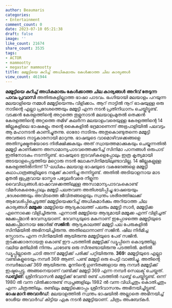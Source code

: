 ```yaml
---
author: Beaumaris
categories:
- Entertainment
comment_count: 0
date: 2023-07-10 05:21:38
draft: false
image: ''
like_count: 21674
share_count: 3535
tags:
- ACTOR
- mammootty
- megastar mammootty
title: മമ്മൂട്ടിയെ കുറിച്ച് അധികമാരും കേള്‍ക്കാത്ത ചില കാര്യങ്ങള്‍
view_count: 461944
---
```


**മമ്മൂട്ടിയെ കുറിച്ച് അധികമാരും കേള്‍ക്കാത്ത ചില കാര്യങ്ങള്‍** **അറിവ് തേടുന്ന പാവം പ്രവാസി** അതിരുകളില്ലാത്ത ഭാഷാ പാടവം. ഭംഗിയായി മലയാളം പറയുന്ന മലയാളിയെ നമ്മൾ മമ്മൂട്ടിയെന്നും വിളിക്കാം. ആറ് നാട്ടിൽ നൂറ് ഭാഷയുള്ള ഒരു നാടിന്റെ എല്ലാ പ്രദേശത്തെയും മമ്മൂട്ടി എന്ന നടൻ പ്രതിനിധാനം ചെയ്തിട്ടുണ്ട്. വടക്കൻ കേരളത്തിന്റെ അറ്റത്തെ തുളുനാടൻ മലയാളംമുതൽ തെക്കൻ കേരളത്തിന്റെ അറ്റത്തെ തമിഴ് കലർന്ന മലയാളംവരെയുള്ള കേരളത്തിന്റെ 14 ജില്ലകളിലെ ഭാഷകളും തന്റെ കൈകളിൽ ഭദ്രമാണെന്ന് അഭ്രപാളിയിൽ പലവട്ടം ആ മഹാനടൻ കാണിച്ചുതന്നു. ഓരോ നാടിനും അതുകൊണ്ടുതന്നെ മമ്മൂട്ടി അവരുടെ നാട്ടുകാരനായി മാറുന്നു. ഭാഷയുടെ വാമൊഴിവഴക്കങ്ങളെ അതിസൂക്ഷ്മതയോടെ നിരീക്ഷിക്കുകയും അത് സ്വായത്തമാക്കുകയും ചെയ്യുന്നതിൽ മമ്മൂട്ടി കാണിക്കുന്ന അസാമാന്യപാടവത്തെക്കുറിച്ച് സിനിമാ പഠനങ്ങൾ ഒരുപാട് ഇതിനോടകം നടന്നിട്ടുണ്ട്. ഭാഷയുടെ ഇടവഴികളെപ്പോലും ഇത്ര കൃത്യമായി അടയാളപ്പെടുത്തിയ മറ്റൊരു നടൻ ലോകസിനിമയിലുണ്ടാവില്ല. [](https://cdn.boolokam.com/articles/2023/07/dqqwwww.jpg)14 ജില്ലകളുള്ള കേരളത്തിൽനിന്ന് 17-ലധികം മലയാള ഭാഷയുടെ വകഭേദങ്ങളെ മമ്മൂട്ടി കഥാപാത്രങ്ങളിലൂടെ നമുക്ക് കാണിച്ചു തന്നിട്ടുണ്ട്. അതിൽ അടിയാളനായ മാട മുതൽ ഭൂപ്രഭുവായ ഭാസ്കര പട്ടേലർവരെ നീളുന്ന വൈവിധ്യങ്ങൾ.ഭാഷാവഴക്കത്തിലുള്ള അസാമാന്യപാടവംകൊണ്ട് വിമർശകരെപ്പോലും മമ്മൂട്ടി പലതവണ അതിശയിപ്പിച്ചു.ഭാഷയെയും ,ദേശത്തെയും അവിടത്തെ ജീവിതങ്ങളെയും സ്വന്തം ശരീരത്തിലേക്ക് ആവേശിപ്പിച്ചെടുത്ത് മമ്മൂട്ടിയെക്കുറിച്ച് അധികമാർക്കും അറിയാത്ത ചില കാര്യങ്ങൾ **മമ്മൂക്ക** :മമ്മൂട്ടിയെ ആദ്യകാലത്ത് പലരും മമ്മൂട്ടി സാർ, മമ്മൂട്ടിക്ക എന്നൊക്കെ വിളിച്ചിരുന്നു. എന്നാൽ മമ്മൂട്ടിയെ ആദ്യമായി മമ്മൂക്ക എന്ന് വിളിച്ചത് മേക്കപ്പ്മാൻ ദേവസ്യയാണ്. ദേവസ്യയുടെ മകനാണ് ഇപ്പോഴത്തെ മമ്മൂട്ടിയുടെ മേക്കപ്പ്മാനായ ജോർജ് **സജിൻ:** ആദ്യകാലത്ത് മമ്മൂട്ടി പല പേരുകളിൽ സിനിമയിൽ അഭിനയിച്ചിരുന്നു. അതിലൊന്നാണ് സജിൻ. ഷീല നിർമിച്ച സ്ഫോടനം എന്ന സിനിമയിൽ ആയിരുന്നു മമ്മൂട്ടിയുടെ പേര് സജിൻ. തുടക്കക്കാരനായതു കൊണ്ട് ഈ പടത്തിൽ മമ്മൂട്ടിക്ക് ഡ്യൂപ്പിനെ കൊടുത്തില്ല. വലിയ മതിലിൽ നിന്നും ചാടേണ്ട ഒരു സീനുണ്ടായിരുന്നു പടത്തിൽ. മതിൽ ഡ്യൂപ്പില്ലാതെ ചാടി അന്ന് മമ്മൂട്ടിക്ക് പരിക്ക് പറ്റിയിരുന്നു. **369:** മമ്മൂട്ടിയുടെ എല്ലാ വണ്ടികളുടെയും നമ്പർ 369 ആണ്. പണ്ട് മമ്മൂട്ടി ഒരു പെട്ടി വാങ്ങിച്ചു. അതിന്റെ നമ്പർലോക്ക് 369 ആയിരുന്നു. മൂന്നിന്റെ ഗുണിതങ്ങളായ ആ നമ്പർ മമ്മൂട്ടിക്ക് ഇഷ്ടപ്പെട്ടു. അങ്ങനെയാണ് വണ്ടിക്ക് മമ്മൂട്ടി 369 എന്ന നമ്പർ സെലക്ട് ചെയ്തത്. **ഡബ്ബിങ്:** ശ്രീനിവാസൻ മമ്മൂട്ടിക്ക് വേണ്ടി രണ്ട് പടത്തിൽ ഡബ്ബ് ചെയ്തിട്ടുണ്ട്. ഒന്ന് 1980 ൽ വന്ന വിൽക്കാനുണ്ട് സ്വപ്നങ്ങളിലും 1982 ൽ വന്ന വിധിച്ചതും കൊതിച്ചതും എന്ന ചിത്രത്തിലും. രണ്ടിലും മമ്മൂട്ടിക്കൊപ്പം ശ്രീനിവാസനും അഭിനയിച്ചിട്ടുണ്ട്. **ഭാഷ മാറി അവാർഡ്:** മലയാളത്തിൽ സ്വന്തം ഭാഷയിൽ അല്ലാതെ അഭിനയിച്ച് ദേശീയ അവാർഡ് കിട്ടിയ ഏക നടൻ മമ്മൂട്ടിയാണ്. ചിത്രം അംബേദ്കർ.